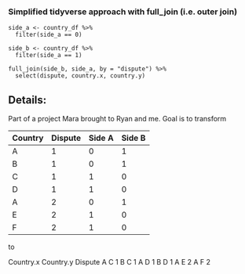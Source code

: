 

### Simplified tidyverse approach with full_join (i.e. outer join)

```{r sidea}
side_a <- country_df %>% 
  filter(side_a == 0)

side_b <- country_df %>% 
  filter(side_a == 1)
  
full_join(side_b, side_a, by = "dispute") %>% 
  select(dispute, country.x, country.y)
```

## Details:

Part of a project Mara brought to Ryan and me.  Goal is to transform 


Country |	Dispute	| Side A	| Side B
--- | --- | --- | ---
A	| 1	| 0 | 1
B |	1 |	0 |	1
C |	1 |	1 |	0
D |	1 |	1 |	0
A |	2 |	0 |	1
E |	2 |	1 |	0
F |	2 |	1 |	0

to 


Country.x	Country.y	Dispute
A	C	1
B	C	1
A	D	1
B	D	1
A	E	2
A	F	2